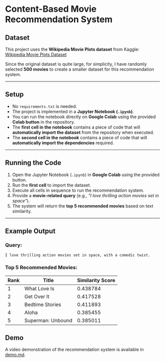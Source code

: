 # Content-Based Movie Recommendation System

## Dataset

This project uses the **Wikipedia Movie Plots dataset** from Kaggle:  
[Wikipedia Movie Plots Dataset](https://www.kaggle.com/datasets/jrobischon/wikipedia-movie-plots?resource=download)

Since the original dataset is quite large, for simplicity, I have randomly selected **500 movies** to create a smaller dataset for this recommendation system.

---

## Setup

- No `requirements.txt` is needed.
- The project is implemented in a **Jupyter Notebook (`.ipynb`)**.
- You can run the notebook directly on **Google Colab** using the provided **Colab button** in the repository.
- The **first cell in the notebook** contains a piece of code that will **automatically import the dataset** from the repository when executed.
- The **second cell in the notebook** contains a piece of code that will **automatically import the dependencies** required.

---

## Running the Code

1. Open the Jupyter Notebook (`.ipynb`) in **Google Colab** using the provided button.
2. Run the **first cell** to import the dataset.
3. Execute all cells in sequence to run the recommendation system.
4. Provide a **movie-related query** (e.g., *"I love thrilling action movies set in space"*).
5. The system will return the **top 5 recommended movies** based on text similarity.

---

## Example Output

### **Query**:
```plaintext
I love thrilling action movies set in space, with a comedic twist.
```
### **Top 5 Recommended Movies**:

| Rank | Title                  | Similarity Score |
|------|------------------------|-----------------|
| 1    | What Love Is	         | 0.438784           |
| 2    | Get Over It	      | 0.417528           |
| 3    | Bedtime Stories	 | 0.411893          |
| 4    | Aloha           | 0.385455           |
| 5    | Superman: Unbound	        | 0.385011           |

## Demo
A video demonstration of the recommendation system is available in [demo.md](demo.md).
